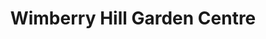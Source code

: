 ---
title: "Wimberry Hill Garden Centre"
url: /glossop/wimberry-hill-garden-centre/
shop: Garten-Center
---